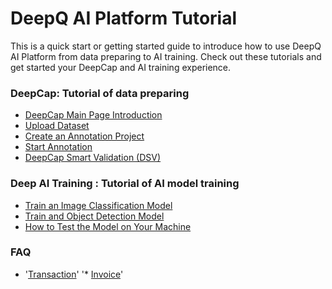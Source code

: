 # DeepQ AI Platform Tutorial

This is a quick start or getting started guide to introduce how to use DeepQ AI Platform from data preparing to AI training. Check out these tutorials and get started your DeepCap and AI training experience.

### DeepCap: Tutorial of data preparing

* [DeepCap Main Page Introduction](deepcap/deepcap-main-page-introduction.md)
* [Upload Dataset](deepcap/upload-dataset.md)
* [Create an Annotation Project](deepcap/create-an-annotation-project.md)
* [Start Annotation](deepcap/start-annotation.md)
* [DeepCap Smart Validation \(DSV\)](deepcap/deepcap-smart-validation-dsv.md)

### Deep AI Training : Tutorial of AI model training

* [Train an Image Classification Model](deepq-ai-training/train-an-image-classification-model.md)
* [Train and Object Detection Model](deepq-ai-training/untitled-2.md)
* [How to Test the Model on Your Machine](deepq-ai-training/how-to-test-the-model-on-your-machine.md)

### FAQ

* '[Transaction](faq/transaction-faq.md)'
'* [Invoice](faq/invoice-faq.md)'



